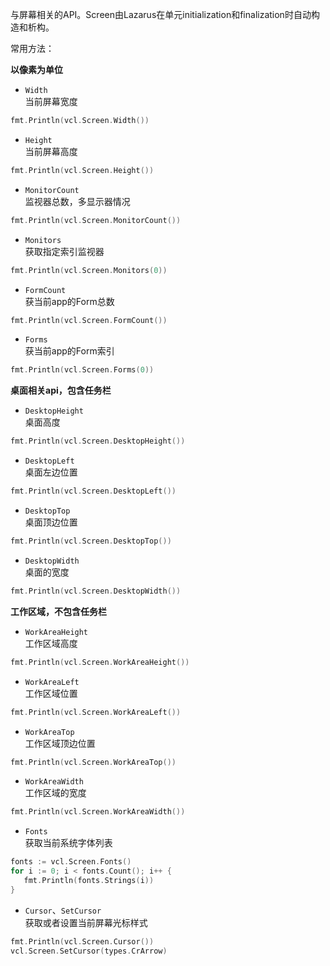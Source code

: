 与屏幕相关的API。Screen由Lazarus在单元initialization和finalization时自动构造和析构。  

常用方法：  

**以像素为单位**  

* `Width`  
当前屏幕宽度
```go
fmt.Println(vcl.Screen.Width())
```


* `Height`  
当前屏幕高度 
```go
fmt.Println(vcl.Screen.Height())
```


* `MonitorCount`  
监视器总数，多显示器情况
```go
fmt.Println(vcl.Screen.MonitorCount())
```


* `Monitors`  
获取指定索引监视器
```go
fmt.Println(vcl.Screen.Monitors(0))
```

* `FormCount`  
获当前app的Form总数
```go
fmt.Println(vcl.Screen.FormCount())
```

* `Forms`  
获当前app的Form索引
```go
fmt.Println(vcl.Screen.Forms(0))
```


**桌面相关api，包含任务栏**  
* `DesktopHeight`  
桌面高度
```go
fmt.Println(vcl.Screen.DesktopHeight())
```


* `DesktopLeft`  
桌面左边位置
```go
fmt.Println(vcl.Screen.DesktopLeft())
```


* `DesktopTop`  
桌面顶边位置
```go
fmt.Println(vcl.Screen.DesktopTop())
```


* `DesktopWidth`  
桌面的宽度
```go
fmt.Println(vcl.Screen.DesktopWidth())
```


**工作区域，不包含任务栏**  
* `WorkAreaHeight`    
工作区域高度
```go
fmt.Println(vcl.Screen.WorkAreaHeight())
```


* `WorkAreaLeft`  
工作区域位置
```go
fmt.Println(vcl.Screen.WorkAreaLeft())
```


* `WorkAreaTop`  
工作区域顶边位置
```go
fmt.Println(vcl.Screen.WorkAreaTop())
```


* `WorkAreaWidth`  
工作区域的宽度
```go
fmt.Println(vcl.Screen.WorkAreaWidth())
```


* `Fonts`  
获取当前系统字体列表
```go
fonts := vcl.Screen.Fonts()
for i := 0; i < fonts.Count(); i++ {
   fmt.Println(fonts.Strings(i))
}
```


* `Cursor`、`SetCursor`  
获取或者设置当前屏幕光标样式
```go
fmt.Println(vcl.Screen.Cursor())
vcl.Screen.SetCursor(types.CrArrow)
```
